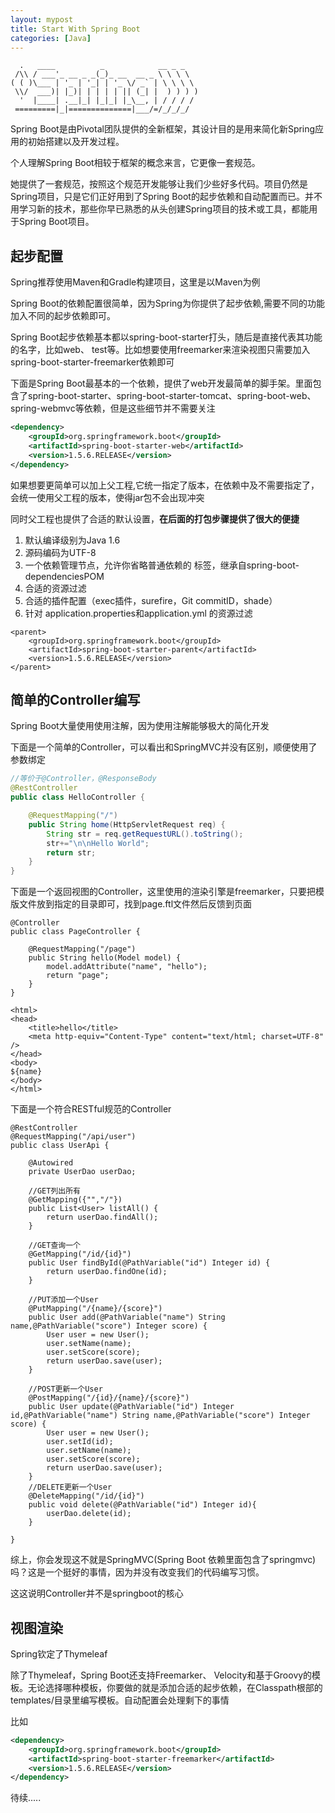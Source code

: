 ```yaml
---
layout: mypost
title: Start With Spring Boot
categories: [Java]
---
```


```
  .   ____          _            __ _ _
 /\\ / ___'_ __ _ _(_)_ __  __ _ \ \ \ \
( ( )\___ | '_ | '_| | '_ \/ _` | \ \ \ \
 \\/  ___)| |_)| | | | | || (_| |  ) ) ) )
  '  |____| .__|_| |_|_| |_\__, | / / / /
 =========|_|==============|___/=/_/_/_/
```

Spring Boot是由Pivotal团队提供的全新框架，其设计目的是用来简化新Spring应用的初始搭建以及开发过程。

个人理解Spring Boot相较于框架的概念来言，它更像一套规范。

她提供了一套规范，按照这个规范开发能够让我们少些好多代码。项目仍然是Spring项目，只是它们正好用到了Spring Boot的起步依赖和自动配置而已。并不用学习新的技术，那些你早已熟悉的从头创建Spring项目的技术或工具，都能用于Spring Boot项目。

## 起步配置

Spring推荐使用Maven和Gradle构建项目，这里是以Maven为例

Spring Boot的依赖配置很简单，因为Spring为你提供了起步依赖,需要不同的功能加入不同的起步依赖即可。

Spring Boot起步依赖基本都以spring-boot-starter打头，随后是直接代表其功能的名字，比如web、 test等。比如想要使用freemarker来渲染视图只需要加入spring-boot-starter-freemarker依赖即可

下面是Spring Boot最基本的一个依赖，提供了web开发最简单的脚手架。里面包含了spring-boot-starter、spring-boot-starter-tomcat、spring-boot-web、spring-webmvc等依赖，但是这些细节并不需要关注

```xml
<dependency>
	<groupId>org.springframework.boot</groupId>
	<artifactId>spring-boot-starter-web</artifactId>
	<version>1.5.6.RELEASE</version>
</dependency>
```

如果想要更简单可以加上父工程,它统一指定了版本，在依赖中及不需要指定了，会统一使用父工程的版本，使得jar包不会出现冲突

同时父工程也提供了合适的默认设置，**在后面的打包步骤提供了很大的便捷**

1. 默认编译级别为Java 1.6
2. 源码编码为UTF-8
3. 一个依赖管理节点，允许你省略普通依赖的 <version>标签，继承自spring-boot-dependenciesPOM
4. 合适的资源过滤
5. 合适的插件配置（exec插件，surefire，Git commitID，shade）
6. 针对 application.properties和application.yml 的资源过滤

```
<parent>
	<groupId>org.springframework.boot</groupId>
	<artifactId>spring-boot-starter-parent</artifactId>
	<version>1.5.6.RELEASE</version>
</parent>
```

## 简单的Controller编写

Spring Boot大量使用使用注解，因为使用注解能够极大的简化开发

下面是一个简单的Controller，可以看出和SpringMVC并没有区别，顺便使用了参数绑定

```java
//等价于@Controller，@ResponseBody
@RestController
public class HelloController {

	@RequestMapping("/")
	public String home(HttpServletRequest req) {
		String str = req.getRequestURL().toString();
		str+="\n\nHello World";
		return str;
	}
}
```

下面是一个返回视图的Controller，这里使用的渲染引擎是freemarker，只要把模版文件放到指定的目录即可，找到page.ftl文件然后反馈到页面

```
@Controller
public class PageController {
	
	@RequestMapping("/page")
	public String hello(Model model) {
		model.addAttribute("name", "hello");
		return "page";
	}
}

<html>
<head>
    <title>hello</title>
    <meta http-equiv="Content-Type" content="text/html; charset=UTF-8" />
</head>
<body>
${name}
</body>
</html> 
```

下面是一个符合RESTful规范的Controller

```
@RestController
@RequestMapping("/api/user")
public class UserApi {
	
	@Autowired
	private UserDao userDao;
	
	//GET列出所有
	@GetMapping({"","/"})
	public List<User> listAll() {
		return userDao.findAll();
	}
	
	//GET查询一个
	@GetMapping("/id/{id}")
	public User findById(@PathVariable("id") Integer id) {
		return userDao.findOne(id);
	}

	//PUT添加一个User
	@PutMapping("/{name}/{score}")
	public User add(@PathVariable("name") String name,@PathVariable("score") Integer score) {
		User user = new User();
		user.setName(name);
		user.setScore(score);
		return userDao.save(user);
	}
	
	//POST更新一个User
	@PostMapping("/{id}/{name}/{score}")
	public User update(@PathVariable("id") Integer id,@PathVariable("name") String name,@PathVariable("score") Integer score) {
		User user = new User();
		user.setId(id);
		user.setName(name);
		user.setScore(score);
		return userDao.save(user);
	}
	//DELETE更新一个User
	@DeleteMapping("/id/{id}")
	public void delete(@PathVariable("id") Integer id){
		userDao.delete(id);
	}

}
```

综上，你会发现这不就是SpringMVC(Spring Boot 依赖里面包含了springmvc)吗？这是一个挺好的事情，因为并没有改变我们的代码编写习惯。

这这说明Controller并不是springboot的核心

## 视图渲染

Spring钦定了Thymeleaf

除了Thymeleaf，Spring Boot还支持Freemarker、 Velocity和基于Groovy的模板。无论选择哪种模板，你要做的就是添加合适的起步依赖，在Classpath根部的templates/目录里编写模板。自动配置会处理剩下的事情

比如

```xml
<dependency>
	<groupId>org.springframework.boot</groupId>
	<artifactId>spring-boot-starter-freemarker</artifactId>
	<version>1.5.6.RELEASE</version>
</dependency>
```

待续.....
